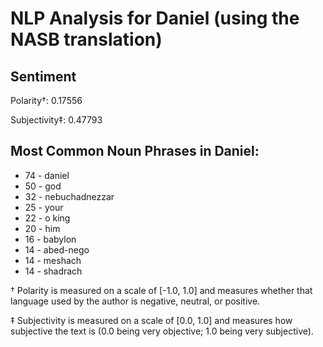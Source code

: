 # NLP Analysis for Daniel (using the NASB translation)

## Sentiment

Polarity†: 0.17556

Subjectivity‡: 0.47793

## Most Common Noun Phrases in Daniel:

 * 74	-  daniel
 * 50	-  god
 * 32	-  nebuchadnezzar
 * 25	-  your
 * 22	-  o king
 * 20	-  him
 * 16	-  babylon
 * 14	-  abed-nego
 * 14	-  meshach
 * 14	-  shadrach


† Polarity is measured on a scale of [-1.0, 1.0] and measures whether that language used by the author is negative, neutral, or positive.

‡ Subjectivity is measured on a scale of [0.0, 1.0] and measures how subjective the text is (0.0 being very objective; 1.0 being very subjective).